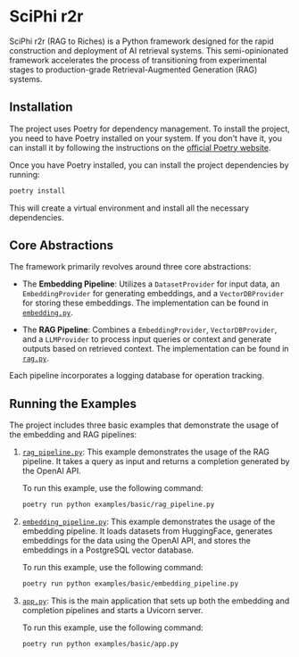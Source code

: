 # SciPhi r2r

SciPhi r2r (RAG to Riches) is a Python framework designed for the rapid construction and deployment of AI retrieval systems. This semi-opinionated framework accelerates the process of transitioning from experimental stages to production-grade Retrieval-Augmented Generation (RAG) systems.

## Installation

The project uses Poetry for dependency management. To install the project, you need to have Poetry installed on your system. If you don't have it, you can install it by following the instructions on the [official Poetry website](https://python-poetry.org/docs/#installation).

Once you have Poetry installed, you can install the project dependencies by running:

```bash
poetry install
```

This will create a virtual environment and install all the necessary dependencies.

## Core Abstractions

The framework primarily revolves around three core abstractions:

- The **Embedding Pipeline**: Utilizes a `DatasetProvider` for input data, an `EmbeddingProvider` for generating embeddings, and a `VectorDBProvider` for storing these embeddings. The implementation can be found in [`embedding.py`](sciphi_r2r/core/pipelines/embedding.py).

- The **RAG Pipeline**: Combines a `EmbeddingProvider`, `VectorDBProvider`, and a `LLMProvider` to process input queries or context and generate outputs based on retrieved context. The implementation can be found in [`rag.py`](sciphi_r2r/core/pipelines/rag.py).

Each pipeline incorporates a logging database for operation tracking.
## Running the Examples

The project includes three basic examples that demonstrate the usage of the embedding and RAG pipelines:

1. [`rag_pipeline.py`](examples/basic/rag_pipeline.py): This example demonstrates the usage of the RAG pipeline. It takes a query as input and returns a completion generated by the OpenAI API.

    To run this example, use the following command:

    ```bash
    poetry run python examples/basic/rag_pipeline.py
    ```

2. [`embedding_pipeline.py`](examples/basic/embedding_pipeline.py): This example demonstrates the usage of the embedding pipeline. It loads datasets from HuggingFace, generates embeddings for the data using the OpenAI API, and stores the embeddings in a PostgreSQL vector database.

    To run this example, use the following command:

    ```bash
    poetry run python examples/basic/embedding_pipeline.py
    ```

3. [`app.py`](examples/basic/app.py): This is the main application that sets up both the embedding and completion pipelines and starts a Uvicorn server.

    To run this example, use the following command:

    ```bash
    poetry run python examples/basic/app.py
    ```
